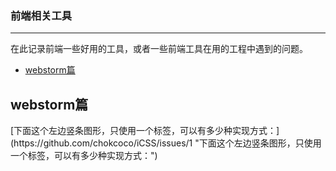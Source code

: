 ### 前端相关工具

----------
在此记录前端一些好用的工具，或者一些前端工具在用的工程中遇到的问题。


* [webstorm篇](#1)


<h2 id="1">webstorm篇</h2>
[下面这个左边竖条图形，只使用一个标签，可以有多少种实现方式：](https://github.com/chokcoco/iCSS/issues/1 "下面这个左边竖条图形，只使用一个标签，可以有多少种实现方式：")

